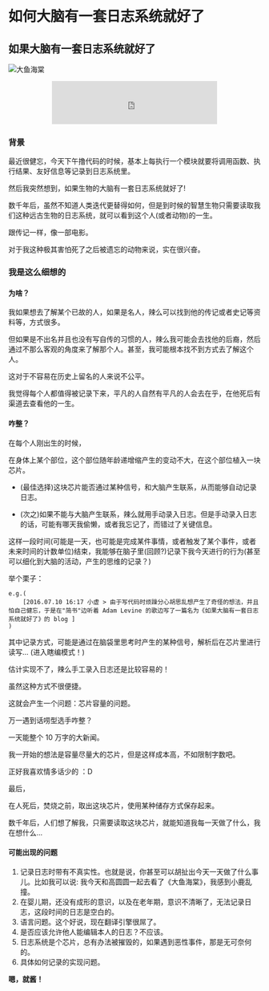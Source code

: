 # 如何大脑有一套日志系统就好了


## 如果大脑有一套日志系统就好了

![大鱼海棠](http://img31.mtime.cn/pi/2016/07/08/101238.71445696_1000X1000.jpg)

<center>
<iframe frameborder="no" border="0" marginwidth="0" marginheight="0" width=330 height=86 src="http://music.163.com/outchain/player?type=2&id=28285910&auto=1&height=66"></iframe>
</center>

### 背景

最近很健忘，今天下午撸代码的时候，基本上每执行一个模块就要将调用函数、执行结果、友好信息等记录到日志系统里。

然后我突然想到，如果生物的大脑有一套日志系统就好了!

<!--more-->

数千年后，虽然不知道人类迭代更替得如何，但是到时候的智慧生物只需要读取我们这种远古生物的日志系统，就可以看到这个人(或者动物)的一生。

跟传记一样，像一部电影。

对于我这种极其害怕死了之后被遗忘的动物来说，实在很兴奋。

### 我是这么细想的

#### 为啥？

我如果想去了解某个已故的人，如果是名人，辣么可以找到他的传记或者史记等资料等，方式很多。

但如果是不出名并且也没有写自传的习惯的人，辣么我可能会去找他的后裔，然后通过不那么客观的角度来了解那个人。甚至，我可能根本找不到方式去了解这个人。

这对于不容易在历史上留名的人来说不公平。

我觉得每个人都值得被记录下来，平凡的人自然有平凡的人会去在乎，在他死后有渠道去查看他的一生。

#### 咋整？

在每个人刚出生的时候，

在身体上某个部位，这个部位随年龄递增缩产生的变动不大，在这个部位植入一块芯片。

- (最佳选择)这块芯片能否通过某种信号，和大脑产生联系，从而能够自动记录日志。


- (次之)如果不能与大脑产生联系，辣么就用手动录入日志。但是手动录入日志的话，可能有哪天我偷懒，或者我忘记了，而错过了关键信息。

这样一段时间(可能是一天，也可能是完成某件事情，或者触发了某个事件，或者未来时间的计数单位)结束，我能够在脑子里(回顾?)记录下我今天进行的行为(甚至可以细化到大脑的活动，产生的思维的记录？)

举个栗子：

```
e.g.(
	[2016.07.10 16:17 小虚 > 由于写代码时烦躁分心胡思乱想产生了奇怪的想法，并且怕自己健忘，于是在"简书"边听着 Adam Levine 的歌边写了一篇名为《如果大脑有一套日志系统就好了》的 blog ]
)
```

其中记录方式，可能是通过在脑袋里思考时产生的某种信号，解析后在芯片里进行读写… (进入瞎编模式！)

估计实现不了，辣么手工录入日志还是比较容易的！

虽然这种方式不很便捷。

这就会产生一个问题：芯片容量的问题。

万一遇到话唠型选手咋整？

一天能整个 10 万字的大新闻。

我一开始的想法是容量尽量大的芯片，但是这样成本高，不如限制字数吧。

正好我喜欢情多话少的 ：D

最后，

在人死后，焚烧之前，取出这块芯片，使用某种储存方式保存起来。

数千年后，人们想了解我，只需要读取这块芯片，就能知道我每一天做了什么，我在想什么...

#### 可能出现的问题

1. 记录日志时带有不真实性。也就是说，你甚至可以胡扯出今天一天做了什么事儿。比如我可以说: 我今天和高圆圆一起去看了《大鱼海棠》，我感到小鹿乱撞。
2. 在婴儿期，还没有成形的意识，以及在老年期，意识不清晰了，无法记录日志，这段时间的日志是空白的。
3. 语言问题。这个好说，现在翻译引擎很屌了。
4. 是否应该允许他人能编辑本人的日志？不应该。
5. 日志系统是个芯片，总有办法被摧毁的，如果遇到恶性事件，那是无可奈何的。
6. 具体如何记录的实现问题。

**嗯，就酱！**




